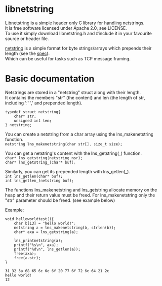 # libnetstring
Libnetstring is a simple header only C library for handling netstrings.  
It is free software licensed under Apache 2.0, see LICENSE.  
To use it simply download libnetstring.h and #include it in your favourite source or header file.  

[netstring](https://en.wikipedia.org/wiki/Netstring) is a simple format for byte strings/arrays which prepends their length (see the [spec](https://cr.yp.to/proto/netstrings.txt)).  
Which can be useful for tasks such as TCP message framing.  

# Basic documentation
Netstrings are stored in a "netstring" struct along with their length.  
It contains the members "str" (the content) and len (the length of str, including ':' ',' and prepended length).  
```
typedef struct netstring{
	char* str;
	unsigned int len;
} netstring;
```

You can create a netstring from a char array using the lns_makenetstring function.  
```netstring lns_makenetstring(char str[], size_t size);```  

You can get a netstring's content with the lns_getstring(_) function.  
```char* lns_getstring(netstring nsr);```   
```char* lns_getstring_(char* buf);```  

Similarly, you can get its prepended length with lns_getlen(_).  
```int lns_getlen(char* buf);```  
```int lns_getlen_(netstring buf);```  

The functions lns_makenetstring and lns_getstring allocate memory on the heap and their return value must be freed.
For lns_makenetstring only the "str" parameter should be freed. (see example below)

Example:  
```
void helloworldtest(){
	char b[13] = "hello world!";
	netstring a = lns_makenetstring(b, strlen(b)); 
	char* axa = lns_getstring(a);
	
	lns_printnetstring(a);
	printf("%s\n", axa);
	printf("%d\n", lns_getlen(a));
	free(axa);
	free(a.str);	
}
```
```
31 32 3a 68 65 6c 6c 6f 20 77 6f 72 6c 64 21 2c 
hello world!
12
```
